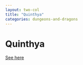 ```yaml
---
layout: two-col
title: "Quinthya"
categories: dungeons-and-dragons
---
```


# Quinthya

[See here](http://ariejan.github.io/dnd/)